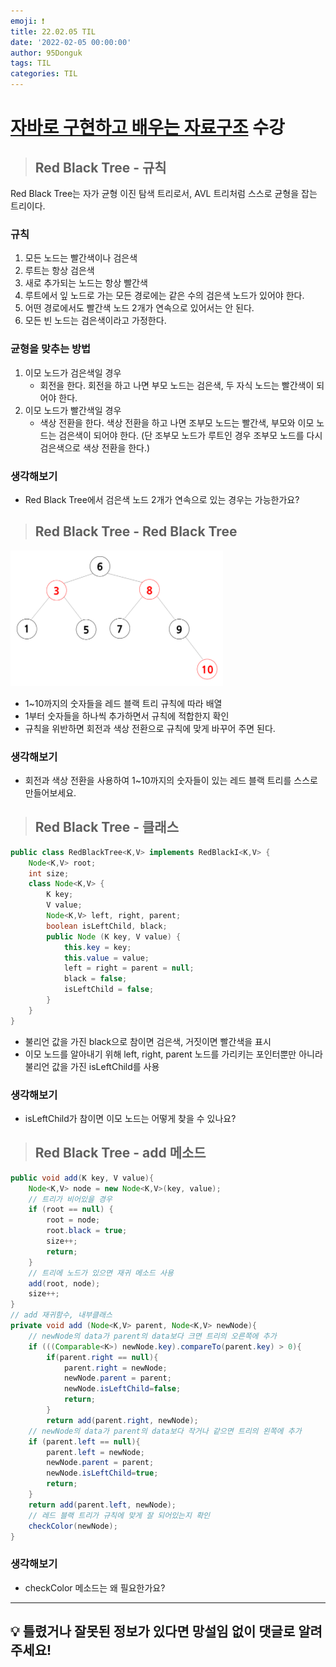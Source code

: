 ```yaml
---
emoji: ❗
title: 22.02.05 TIL
date: '2022-02-05 00:00:00'
author: 95Donguk
tags: TIL
categories: TIL
---
```


# [자바로 구현하고 배우는 자료구조](https://www.boostcourse.org/cs204) 수강

> ## Red Black Tree - 규칙
Red Black Tree는  자가 균형 이진 탐색 트리로서, AVL 트리처럼 스스로 균형을 잡는 트리이다.

### 규칙
1. 모든 노드는 빨간색이나 검은색
2. 루트는 항상 검은색
3. 새로 추가되는 노드는 항상 빨간색
4. 루트에서 잎 노드로 가는 모든 경로에는 같은 수의 검은색 노드가 있어야 한다.
5. 어떤 경로에서도 빨간색 노드 2개가 연속으로 있어서는 안 된다.
6. 모든 빈 노드는 검은색이라고 가정한다.

### 균형을 맞추는 방법
1. 이모 노드가 검은색일 경우
	* 회전을 한다. 회전을 하고 나면 부모 노드는 검은색, 두 자식 노드는 빨간색이 되어야 한다.
2. 이모 노드가 빨간색일 경우
	* 색상 전환을 한다. 색상 전환을 하고 나면 조부모 노드는 빨간색, 부모와 이모 노드는 검은색이 되어야 한다. (단 조부모 노드가 루트인 경우 조부모 노드를 다시 검은색으로 색상 전환을 한다.)

### 생각해보기
* Red Black Tree에서 검은색 노드 2개가 연속으로 있는 경우는 가능한가요?

> ## Red Black Tree - Red Black Tree

![RedBlackTree.PNG](./images/22.02.05/RedBlackTree.PNG)
* 1~10까지의 숫자들을 레드 블랙 트리 규칙에 따라 배열
* 1부터 숫자들을 하나씩 추가하면서 규칙에 적합한지 확인
* 규칙을 위반하면 회전과 색상 전환으로 규칙에 맞게 바꾸어 주면 된다.

### 생각해보기
* 회전과 색상 전환을 사용하여 1~10까지의 숫자들이 있는 레드 블랙 트리를 스스로 만들어보세요.

> ## Red Black Tree - 클래스
```java
public class RedBlackTree<K,V> implements RedBlackI<K,V> {
	Node<K,V> root;
	int size;
	class Node<K,V> {
		K key;
		V value;
		Node<K,V> left, right, parent;
		boolean isLeftChild, black;
		public Node (K key, V value) {
			this.key = key;
			this.value = value;
			left = right = parent = null;
			black = false;
			isLeftChild = false;
		}
	}
}
```
* 불리언 값을 가진 black으로 참이면 검은색, 거짓이면 빨간색을 표시
* 이모 노드를 알아내기 위해 left, right, parent 노드를 가리키는 포인터뿐만 아니라 불리언 값을 가진 isLeftChild를 사용

### 생각해보기
* isLeftChild가 참이면 이모 노드는 어떻게 찾을 수 있나요?

> ## Red Black Tree - add 메소드

```java
public void add(K key, V value){
	Node<K,V> node = new Node<K,V>(key, value);
	// 트리가 비어있을 경우
	if (root == null) {
		root = node;
		root.black = true;
		size++;
		return;
	}
	// 트리에 노드가 있으면 재귀 메소드 사용
	add(root, node);
	size++;
}
// add 재귀함수, 내부클래스
private void add (Node<K,V> parent, Node<K,V> newNode){
	// newNode의 data가 parent의 data보다 크면 트리의 오른쪽에 추가
	if (((Comparable<K>) newNode.key).compareTo(parent.key) > 0){
		if(parent.right == null){
			parent.right = newNode;
			newNode.parent = parent;
			newNode.isLeftChild=false;
			return;
		}
		return add(parent.right, newNode);
	// newNode의 data가 parent의 data보다 작거나 같으면 트리의 왼쪽에 추가
	if (parent.left == null){
		parent.left = newNode;
		newNode.parent = parent;
		newNode.isLeftChild=true;
		return;
	}
	return add(parent.left, newNode);
	// 레드 블랙 트리가 규칙에 맞게 잘 되어있는지 확인
	checkColor(newNode);
}
```

### 생각해보기
* checkColor 메소드는 왜 필요한가요?

***
## 💡 틀렸거나 잘못된 정보가 있다면 망설임 없이 댓글로 알려주세요!

